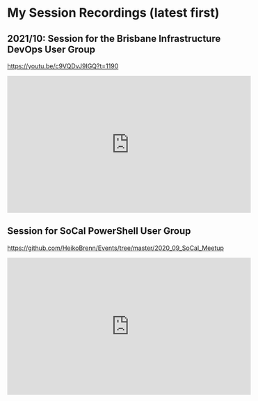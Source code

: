 # My Session Recordings (latest first)
## 2021/10: Session for the Brisbane Infrastructure DevOps User Group
https://youtu.be/c9VQDvJ9IGQ?t=1190

<p>
<iframe width="560" height="315" src="https://www.youtube.com/embed/c9VQDvJ9IGQ" title="YouTube video player" frameborder="0" allow="accelerometer; autoplay; clipboard-write; encrypted-media; gyroscope; picture-in-picture" allowfullscreen></iframe></p>

## Session for SoCal PowerShell User Group
https://github.com/HeikoBrenn/Events/tree/master/2020_09_SoCal_Meetup

<iframe width="560" height="315"
src="https://www.youtube.com/embed/MUQfKFzIOeU" 
frameborder="0" 
allow="accelerometer; autoplay; encrypted-media; gyroscope; picture-in-picture" 
allowfullscreen></iframe>
